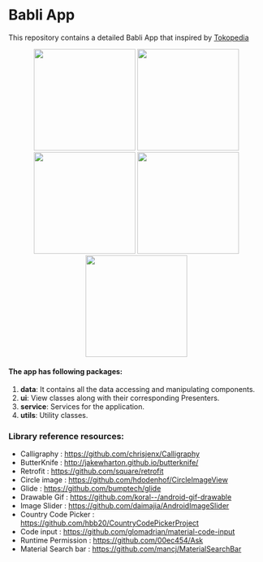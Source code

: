# Babli App

This repository contains a detailed Babli App that inspired by <a href="https://tokopedia.com">Tokopedia</a>

<p align="center">
  <img src="https://raw.githubusercontent.com/aasumitro/Babli/master/Docs/Images/1-Login.png" width="200">
  <img src="https://github.com/aasumitro/Babli/blob/master/Docs/Images/2-current-email.png?raw=true" width="200">
  <img src="https://github.com/aasumitro/Babli/blob/master/Docs/Images/3-forgot.png?raw=true" width="200">
  <img src="https://raw.githubusercontent.com/aasumitro/Babli/master/Docs/Images/4-Register.png" width="200">
  <img src="https://raw.githubusercontent.com/aasumitro/Babli/master/Docs/Images/5-verification.png" width="200">
</p>

#### The app has following packages:
1. **data**: It contains all the data accessing and manipulating components.
2. **ui**: View classes along with their corresponding Presenters.
3. **service**: Services for the application.
4. **utils**: Utility classes.

### Library reference resources:

- Calligraphy          : https://github.com/chrisjenx/Calligraphy
- ButterKnife          : http://jakewharton.github.io/butterknife/
- Retrofit             : https://github.com/square/retrofit
- Circle image         : https://github.com/hdodenhof/CircleImageView
- Glide                : https://github.com/bumptech/glide
- Drawable Gif         : https://github.com/koral--/android-gif-drawable
- Image Slider         : https://github.com/daimajia/AndroidImageSlider
- Country Code Picker  : https://github.com/hbb20/CountryCodePickerProject
- Code input           : https://github.com/glomadrian/material-code-input
- Runtime Permission   : https://github.com/00ec454/Ask
- Material Search bar  : https://github.com/mancj/MaterialSearchBar
